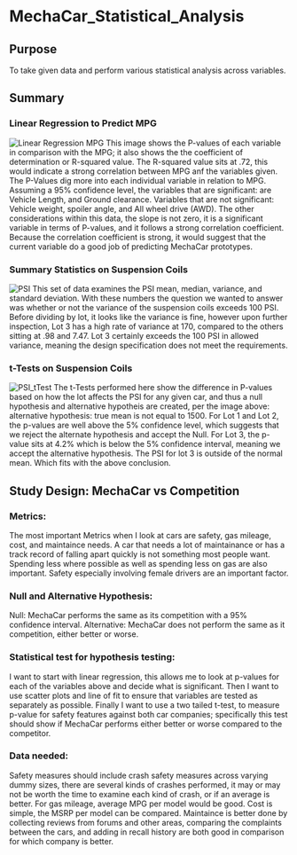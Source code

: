 # MechaCar_Statistical_Analysis

## Purpose
To take given data and perform various statistical analysis across variables. 
## Summary 
### Linear Regression to Predict MPG
![Linear Regression MPG](https://user-images.githubusercontent.com/106715300/193467448-3510e357-306d-4014-aae0-e9e590ab4ae6.png)
This image shows the P-values of each variable in comparison with the MPG; it also shows the the coefficient of determination or R-squared value. The R-squared value sits at .72, this would indicate a strong correlation between MPG anf the variables given. The P-Values dig more into each individual variable in relation to MPG. Assuming a 95% confidence level, the variables that are significant: are Vehicle Length, and Ground clearance. Variables that are not significant: Vehicle weight, spoiler angle, and All wheel drive (AWD). 
The other considerations within this data, the slope is not zero, it is a significant variable in terms of P-values, and it follows a strong correlation coefficient. Because the correlation coefficient is strong, it would suggest that the current variable do a good job of predicting MechaCar prototypes. 

### Summary Statistics on Suspension Coils 
![PSI](https://user-images.githubusercontent.com/106715300/193470141-ddf05827-5899-4261-bd33-bdeb347b9d56.png)
This set of data examines the PSI mean, median, variance, and standard deviation. With these numbers the question we wanted to answer was whether or not the variance of the suspension coils exceeds 100 PSI. Before dividing by lot, it looks like the variance is fine, however upon further inspection, Lot 3 has a high rate of variance at 170, compared to the others sitting at .98 and 7.47. Lot 3 certainly exceeds the 100 PSI in allowed variance, meaning the design specification does not meet the requirements. 

### t-Tests on Suspension Coils
![PSI_tTest](https://user-images.githubusercontent.com/106715300/194179158-82aca9f7-936f-48e7-8f55-305947c5504d.png)
The t-Tests performed here show the difference in P-values based on how the lot affects the PSI for any given car, and thus a null hypothesis and alternative hypotheis are created, per the image above: alternative hypothesis: true mean is not equal to 1500. 
For Lot 1 and Lot 2, the p-values are well above the 5% confidence level, which suggests that we reject the alternate hypothesis and accept the Null. For Lot 3, the p-value sits at 4.2% which is below the 5% confidence interval, meaning we accept the alternative hypothesis. The PSI for lot 3 is outside of the normal mean. Which fits with the above conclusion. 

## Study Design: MechaCar vs Competition
### Metrics:
The most important Metrics when I look at cars are safety, gas mileage, cost, and maintaince needs. A car that needs a lot of maintainance or has a track record of falling apart quickly is not something most people want. Spending less where possible as well as spending less on gas are also important. Safety especially involving female drivers are an important factor. 
### Null and Alternative Hypothesis:
Null: MechaCar performs the same as its competition with a 95% confidence interval. 
Alternative: MechaCar does not perform the same as it competition, either better or worse. 
### Statistical test for hypothesis testing: 
I want to start with linear regression, this allows me to look at p-values for each of the variables above and decide what is significant. Then I want to use scatter plots and line of fit to ensure that variables are tested as separately as possible. Finally I want to use a two tailed t-test, to measure p-value for safety features against both car companies; specifically this test should show if MechaCar performs either better or worse compared to the competitor. 
### Data needed:
Safety measures should include crash safety measures across varying dummy sizes, there are several kinds of crashes performed, it may or may not be worth the time to examine each kind of crash, or if an average is better. 
For gas mileage, average MPG per model would be good. Cost is simple, the MSRP per model can be compared. 
Maintaince is better done by collecting reviews from forums and other areas, comparing the complaints between the cars, and adding in recall history are both good in comparison for which company is better. 





